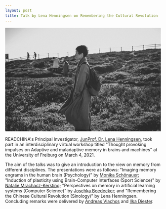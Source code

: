 ```yaml
---
layout: post
title: Talk by Lena Henningsen on Remembering the Cultural Revolution
---
```


<span class="image left"><img src="/assets/images/katarzyna-grabowska-eisVYBjZgts-unsplash.jpg" alt="" title="" style=""></span>

READCHINA's Principal Investigator, [JunProf. Dr. Lena Henningsen](https://www.sinologie.uni-freiburg.de/Mitarbeiterinnen/professorinnen/henningsen), took part in an interdisciplinary virtual workshop titled "Thought provoking impulses on Adaptive and maladaptive memory in brains and machines" at the University of Freiburg on March 4, 2021.

The aim of the talks was to give an introduction to the view on memory from different disciplines. The presentations were as follows: "Imaging memory engrams in the human brain (Psychology)" by [Monika Schönauer](https://www.psychologie.uni-freiburg.de/Members/schoenauer); "Induction of plasticity using Brain-Computer Interfaces (Sport Science)" by [Natalie Mrachacz-Kersting](https://www.fh-dortmund.de/de/fb/10/personen/lehr/mrachacz-kersting-natalie/index.php); "Perspectives on memory in artificial learning systems (Computer Science)" by [Joschka Boedecker](https://nr.informatik.uni-freiburg.de/people/joschka-boedecker); and "Remembering the Chinese Cultural Revolution (Sinology)" by Lena Henningsen. Concluding remarks were delivered by [Andreas Vlachos](https://www.med.uni-freiburg.de/en/faculty/our-professors-1/vlachos-en) and [Ilka Diester](http://www.bio.uni-freiburg.de/ag/diester).
